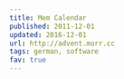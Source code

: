 ```yaml
---
title: Mem Calendar
published: 2011-12-01
updated: 2016-12-01
url: http://advent.morr.cc
tags: german, software
fav: true
---
```

